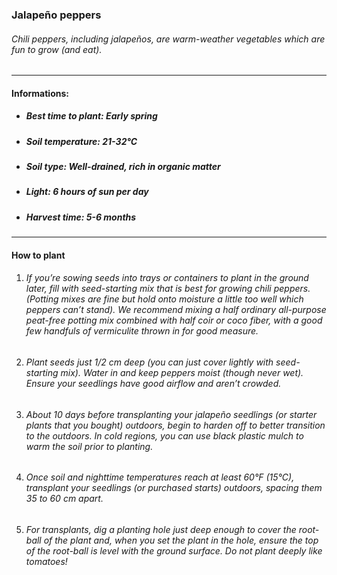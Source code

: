 ### Jalapeño peppers

###### Chili peppers, including jalapeños, are warm-weather vegetables which are fun to grow (and eat).

---

#### Informations:

- ##### Best time to plant: Early spring
- ##### Soil temperature: 21-32°C
- ##### Soil type: Well-drained, rich in organic matter
- ##### Light: 6 hours of sun per day
- ##### Harvest time: 5-6 months

---

#### How to plant

1. ###### If you’re sowing seeds into trays or containers to plant in the ground later, fill with seed-starting mix that is best for growing chili peppers. (Potting mixes are fine but hold onto moisture a little too well which peppers can’t stand). We recommend mixing a half ordinary all-purpose peat-free potting mix combined with half coir or coco fiber, with a good few handfuls of vermiculite thrown in for good measure.
2. ###### Plant seeds just 1/2 cm deep (you can just cover lightly with seed-starting mix). Water in and keep peppers moist (though never wet). Ensure your seedlings have good airflow and aren’t crowded.
3. ###### About 10 days before transplanting your jalapeño seedlings (or starter plants that you bought) outdoors, begin to harden off to better transition to the outdoors. In cold regions, you can use black plastic mulch to warm the soil prior to planting.
4. ###### Once soil and nighttime temperatures reach at least 60°F (15°C), transplant your seedlings (or purchased starts) outdoors, spacing them 35 to 60 cm apart.
5. ###### For transplants, dig a planting hole just deep enough to cover the root-ball of the plant and, when you set the plant in the hole, ensure the top of the root-ball is level with the ground surface. Do not plant deeply like tomatoes!